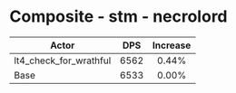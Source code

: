 # Composite - stm - necrolord
| Actor | DPS | Increase |
|---|:---:|:---:|
|lt4_check_for_wrathful|6562|0.44%|
|Base|6533|0.00%|
